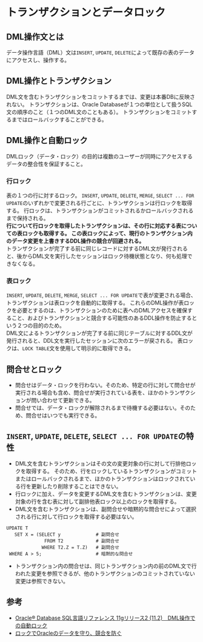 # トランザクションとデータロック

## DML操作文とは
データ操作言語（DML）文は`INSERT`, `UPDATE`, `DELETE`によって既存の表のデータにアクセスし、操作する。

## DML操作とトランザクション
DML文を含むトランザクションをコミットするまでは、変更は本番DBに反映されない。
トランザクションは、Oracle Databaseが１つの単位として扱うSQL文の順序のこと（１つのDML文のこともある）。
トランザクションをコミットするまではロールバックすることができる。

## DML操作と自動ロック
DMLロック（データ・ロック）の目的は複数のユーザーが同時にアクセスするデータの整合性を保証すること。

### 行ロック
表の１つの行に対するロック。
`INSERT`, `UPDATE`, `DELETE`, `MERGE`, `SELECT ... FOR UPDATE`のいずれかで変更される行ごとに、トランザクションは行ロックを取得する。
行ロックは、トランザクションがコミットされるかロールバックされるまで保持される。  
**行について行ロックを取得したトランザクションは、その行に対応する表についての表ロックも取得する。
この表ロックによって、現行のトランザクション内のデータ変更を上書きするDDL操作の競合が回避される。**  
トランザクションが完了する前に同じレコードに対するDML文が発行されると、後からDML文を実行したセッションはロック待機状態となり、何も処理できなくなる。

### 表ロック
`INSERT`, `UPDATE`, `DELETE`, `MERGE`, `SELECT ... FOR UPDATE`で表が変更される場合、トランザクションは表ロックを自動的に取得する。
これらのDML操作が表ロックを必要とするのは、トランザクションのために表へのDMLアクセスを確保すること、およびトランザクションと競合する可能性のあるDDL操作を防止するという２つの目的のため。  
DML文によるトランザクションが完了する前に同じテーブルに対するDDL文が発行されると、DDL文を実行したセッションに次のエラーが戻される。
表ロックは、`LOCK TABLE`文を使用して明示的に取得できる。

## 問合せとロック
- 問合せはデータ・ロックを行わない。そのため、特定の行に対して問合せが実行される場合も含め、問合せが実行されている表を、ほかのトランザクションが問い合わせて更新できる。
- 問合せでは、データ・ロックが解除されるまで待機する必要はない。そのため、問合せはいつでも実行できる。

## `INSERT`, `UPDATE`, `DELETE`, `SELECT ... FOR UPDATE`の特性
- DML文を含むトランザクションはその文の変更対象の行に対して行排他ロックを取得する。
そのため、行をロックしているトランザクションがコミットまたはロールバックされるまで、ほかのトランザクションはロックされている行を更新したり削除することはできない。
- 行ロックに加え、データを変更するDML文を含むトランザクションは、変更対象の行を含む表に対して副排他表ロック以上のロックを取得する。
- DML文を含むトランザクションは、副問合せや暗黙的な問合せによって選択される行に対して行ロックを取得する必要はない。
```
UPDATE T
   SET X = (SELECT y             # 副問合せ　　　
              FROM T2            # 副問合せ
             WHERE T2.Z = T.Z)   # 副問合せ
 WHERE A > 5;                    # 暗黙的な問合せ
```
- トランザクション内の問合せは、同じトランザクション内の前のDML文で行われた変更を参照できるが、他のトランザクションのコミットされていない変更は参照できない。


## 参考
- [Oracle® Database SQL言語リファレンス 11gリリース2 (11.2)　DML操作での自動ロック](https://docs.oracle.com/cd/E16338_01/server.112/b56299/ap_locks001.htm)
- [ロックでOracleのデータを守り、競合を防ぐ](https://www.atmarkit.co.jp/ait/spv/0707/13/news144.html)
